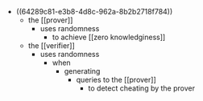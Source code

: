 - ((64289c81-e3b8-4d8c-962a-8b2b2718f784))
	- the [[prover]]
		- uses randomness
			- to achieve [[zero knowledginess]]
	- the [[verifier]]
		- uses randomness
			- when
				- generating
					- queries to the [[prover]]
						- to detect cheating by the prover